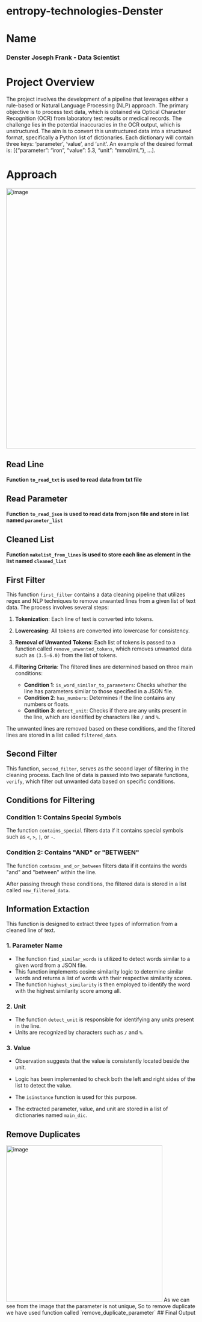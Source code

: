 # entropy-technologies-Denster
# Name
### Denster Joseph Frank - Data Scientist
# Project Overview
The project involves the development of a pipeline that leverages either a rule-based or Natural Language Processing (NLP) approach. The primary objective is to process text data, which is obtained via Optical Character Recognition (OCR) from laboratory test results or medical records. The challenge lies in the potential inaccuracies in the OCR output, which is unstructured. The aim is to convert this unstructured data into a structured format, specifically a Python list of dictionaries. Each dictionary will contain three keys: ‘parameter’, ‘value’, and ‘unit’. An example of the desired format is: [{“parameter”: “iron”, “value”: 5.3, “unit”: “mmol/mL”}, …].
# Approach
<img width="691" alt="image" src="https://github.com/densterfrank/entropy-technologies-Denster/assets/87901837/345c9311-1a42-47c4-9b83-ce32ab7ff98a">


## Read Line
#### Function `to_read_txt` is used to read data from txt file

## Read Parameter
#### Function `to_read_json` is used to read data from json file and store in list named `parameter_list`

## Cleaned List
#### Function `makelist_from_lines` is used to store each line as element in the list named `cleaned_list`

## First Filter
This function  `first_filter` contains a data cleaning pipeline that utilizes regex and NLP techniques to remove unwanted lines from a given list of text data. The process involves several steps:

1. **Tokenization**: Each line of text is converted into tokens.
2. **Lowercasing**: All tokens are converted into lowercase for consistency.
3. **Removal of Unwanted Tokens**: Each list of tokens is passed to a function called `remove_unwanted_tokens`, which removes unwanted data such as `(3.5-6.0)` from the list of tokens.
4. **Filtering Criteria**: The filtered lines are determined based on three main conditions:

   - **Condition 1**: `is_word_similar_to_parameters`: Checks whether the line has parameters similar to those specified in a JSON file.
   - **Condition 2**: `has_numbers`: Determines if the line contains any numbers or floats.
   - **Condition 3**: `detect_unit`: Checks if there are any units present in the line, which are identified by characters like `/` and `%`.

The unwanted lines are removed based on these conditions, and the filtered lines are stored in a list called `filtered_data`.

## Second Filter
This function, `second_filter`, serves as the second layer of filtering in the cleaning process. Each line of data is passed into two separate functions, `verify`, which filter out unwanted data based on specific conditions.

## Conditions for Filtering

### Condition 1: Contains Special Symbols

The function `contains_special` filters data if it contains special symbols such as `<`, `>`, `|`, or `-`. 

### Condition 2: Contains "AND" or "BETWEEN"

The function `contains_and_or_between` filters data if it contains the words "and" and "between" within the line.

After passing through these conditions, the filtered data is stored in a list called `new_filtered_data`.

## Information Extaction
This function is designed to extract three types of information from a cleaned line of text.

### 1. Parameter Name
- The function `find_similar_words` is utilized to detect words similar to a given word from a JSON file.
- This function implements cosine similarity logic to determine similar words and returns a list of words with their respective similarity scores.
- The function `highest_similarity` is then employed to identify the word with the highest similarity score among all.

### 2. Unit
- The function `detect_unit` is responsible for identifying any units present in the line.
- Units are recognized by characters such as `/` and `%`.

### 3. Value
- Observation suggests that the value is consistently located beside the unit.
- Logic has been implemented to check both the left and right sides of the list to detect the value.
- The `isinstance` function is used for this purpose.

- The extracted parameter, value, and unit are stored in a list of dictionaries named `main_dic`.

## Remove Duplicates
<img width="415" alt="image" src="https://github.com/densterfrank/entropy-technologies-Denster/assets/87901837/6e5c501b-bfd0-413c-8db5-2d520f306cd7">
As we can see from the image that the parameter is not unique, So to remove duplicate we have used function called `remove_duplicate_parameter`
## Final Output

